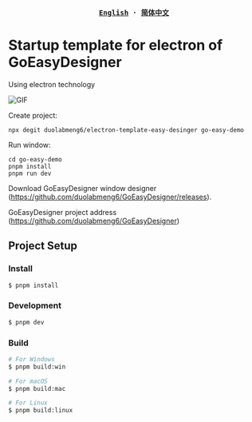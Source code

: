 <p align="center" style="text-align: center">

</p>

<p align="center">
</p>

<div align="center">
<strong>
<samp>

[English](README.md) · [简体中文](README.zh-Hans.md)

</samp>
</strong>
</div>

# Startup template for electron of GoEasyDesigner

Using electron technology

![GIF](https://user-images.githubusercontent.com/59047063/270091148-a89d2ab9-9ba3-4efc-b0fa-0a7dcc3bcfc1.gif)

Create project:

```
npx degit duolabmeng6/electron-template-easy-desinger go-easy-demo
```

Run window:

```
cd go-easy-demo
pnpm install
pnpm run dev
```

Download GoEasyDesigner window designer (<https://github.com/duolabmeng6/GoEasyDesigner/releases>).

GoEasyDesigner project address (<https://github.com/duolabmeng6/GoEasyDesigner>)


## Project Setup

### Install

```bash
$ pnpm install
```

### Development

```bash
$ pnpm dev
```

### Build

```bash
# For Windows
$ pnpm build:win

# For macOS
$ pnpm build:mac

# For Linux
$ pnpm build:linux
```

